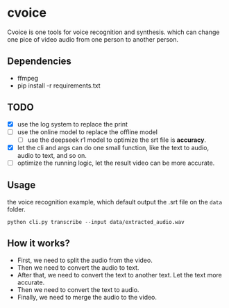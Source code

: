 # cvoice

Cvoice is one tools for voice recognition and synthesis. which can change one pice of video audio from one person to another person.

## Dependencies

- ffmpeg
- pip install -r requirements.txt

## TODO

- [x] use the log system to replace the print
- [ ] use the online model to replace the offline model
  - [ ] use the deepseek r1 model to optimize the srt file is **accuracy**.
- [x] let the cli and args can do one small function, like the text to audio, audio to text, and so on.
- [ ] optimize the running logic, let the result video can be more accurate.

## Usage

the voice recognition example, which default output the .srt file on the `data` folder.

```shell
python cli.py transcribe --input data/extracted_audio.wav
```

## How it works?

- First, we need to split the audio from the video.
- Then we need to convert the audio to text.
- After that, we need to convert the text to another text. Let the text more accurate.
- Then we need to convert the text to audio.
- Finally, we need to merge the audio to the video.
